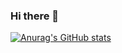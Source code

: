### Hi there 👋

[![Anurag's GitHub stats](https://github-readme-stats.vercel.app/api?username=lsiuf)](https://github.com/anuraghazra/github-readme-stats)

<!--
**lsiuf/lsiuf** is a ✨ _special_ ✨ repository because its `README.md` (this file) appears on your GitHub profile.

Here are some ideas to get you started:

- 🔭 I’m currently working on ...
- 🌱 I’m currently learning ...
- 👯 I’m looking to collaborate on ...
- 🤔 I’m looking for help with ...
- 💬 Ask me about ...
- 📫 How to reach me: ...
- 😄 Pronouns: ...
- ⚡ Fun fact: ...
-->
